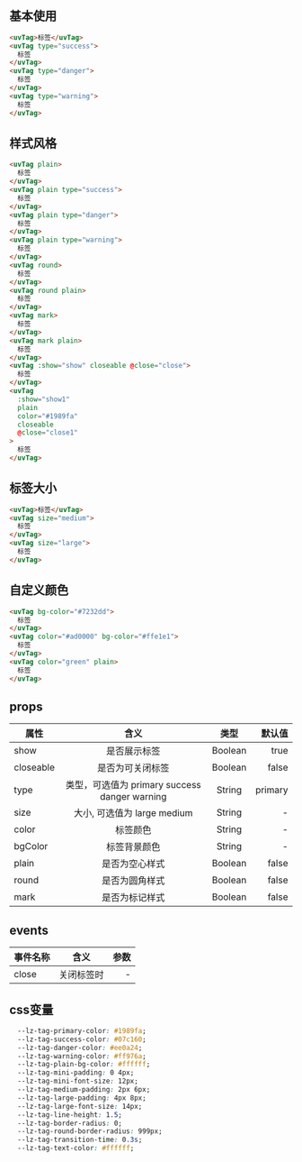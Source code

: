 <script setup>
import useCompStore from '../store/copname.js'
import { onMounted } from 'vue'
const compStore =useCompStore()

onMounted(()=>{
  compStore.updateName('tag')
})

</script>

## 基本使用

```html
<uvTag>标签</uvTag>
<uvTag type="success">
  标签
</uvTag>
<uvTag type="danger">
  标签
</uvTag>
<uvTag type="warning">
  标签
</uvTag>
```

## 样式风格

```html
<uvTag plain>
  标签
</uvTag>
<uvTag plain type="success">
  标签
</uvTag>
<uvTag plain type="danger">
  标签
</uvTag>
<uvTag plain type="warning">
  标签
</uvTag>
<uvTag round>
  标签
</uvTag>
<uvTag round plain>
  标签
</uvTag>
<uvTag mark>
  标签
</uvTag>
<uvTag mark plain>
  标签
</uvTag>
<uvTag :show="show" closeable @close="close">
  标签
</uvTag>
<uvTag
  :show="show1"
  plain
  color="#1989fa"
  closeable
  @close="close1"
>
  标签
</uvTag>
```

## 标签大小

```html
<uvTag>标签</uvTag>
<uvTag size="medium">
  标签
</uvTag>
<uvTag size="large">
  标签
</uvTag>

```

## 自定义颜色

```html
<uvTag bg-color="#7232dd">
  标签
</uvTag>
<uvTag color="#ad0000" bg-color="#ffe1e1">
  标签
</uvTag>
<uvTag color="green" plain>
  标签
</uvTag>

```

 ## props

| 属性      |                     含义                      |  类型   |  默认值 |
| --------- | :-------------------------------------------: | :-----: | ------: |
| show      |                 是否展示标签                  | Boolean |    true |
| closeable |               是否为可关闭标签                | Boolean |   false |
| type      | 类型，可选值为 primary success danger warning | String  | primary |
| size      |          大小, 可选值为 large medium          | String  |       - |
| color     |                   标签颜色                    | String  |       - |
| bgColor   |                 标签背景颜色                  | String  |       - |
| plain     |                是否为空心样式                 | Boolean |   false |
| round     |                是否为圆角样式                 | Boolean |   false |
| mark      |                是否为标记样式                 | Boolean |   false |

## events

| 事件名称 |    含义    | 参数 |
| -------- | :--------: | ---: |
| close    | 关闭标签时 |    - |

## css变量

```css
  --lz-tag-primary-color: #1989fa;
  --lz-tag-success-color: #07c160;
  --lz-tag-danger-color: #ee0a24;
  --lz-tag-warning-color: #ff976a;
  --lz-tag-plain-bg-color: #ffffff;
  --lz-tag-mini-padding: 0 4px;
  --lz-tag-mini-font-size: 12px;
  --lz-tag-medium-padding: 2px 6px;
  --lz-tag-large-padding: 4px 8px;
  --lz-tag-large-font-size: 14px;
  --lz-tag-line-height: 1.5;
  --lz-tag-border-radius: 0;
  --lz-tag-round-border-radius: 999px;
  --lz-tag-transition-time: 0.3s;
  --lz-tag-text-color: #ffffff;
```